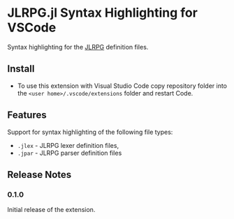 # JLRPG.jl Syntax Highlighting for VSCode

Syntax highlighting for the [JLRPG](https://github.com/Flowyh/JLRPG.jl) definition files.

## Install

* To use this extension with Visual Studio Code copy repository folder into the `<user home>/.vscode/extensions` folder and restart Code.

## Features

Support for syntax highlighting of the following file types:

- `.jlex` - JLRPG lexer definition files,
- `.jpar` - JLRPG parser definition files

## Release Notes

### 0.1.0

Initial release of the extension.
